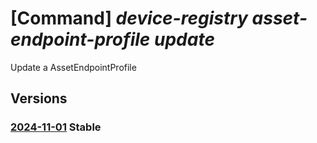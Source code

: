 # [Command] _device-registry asset-endpoint-profile update_

Update a AssetEndpointProfile

## Versions

### [2024-11-01](/Resources/mgmt-plane/L3N1YnNjcmlwdGlvbnMve30vcmVzb3VyY2Vncm91cHMve30vcHJvdmlkZXJzL21pY3Jvc29mdC5kZXZpY2VyZWdpc3RyeS9hc3NldGVuZHBvaW50cHJvZmlsZXMve30=/2024-11-01.xml) **Stable**

<!-- mgmt-plane /subscriptions/{}/resourcegroups/{}/providers/microsoft.deviceregistry/assetendpointprofiles/{} 2024-11-01 -->
